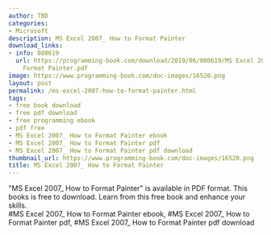 ```yaml
---
author: TBD
categories:
- Microsoft
description: MS Excel 2007_ How to Format Painter
download_links:
- info: 080619
  url: https://programming-book.com/download/2019/06/080619/MS Excel 2007_ How to
    Format Painter.pdf
image: https://www.programming-book.com/doc-images/16520.png
layout: post
permalink: /ms-excel-2007-how-to-format-painter.html
tags:
- free book download
- free pdf download
- free programming ebook
- pdf free
- MS Excel 2007_ How to Format Painter ebook
- MS Excel 2007_ How to Format Painter pdf
- MS Excel 2007_ How to Format Painter pdf download
thumbnail_url: https://www.programming-book.com/doc-images/16520.png
title: MS Excel 2007_ How to Format Painter
---
```


 
<div class="item-desc text-justify">
  "MS Excel 2007_ How to Format Painter" is available in PDF format. This books is free to download. Learn from this free book and enhance your skills.
  <br>
  #MS Excel 2007_ How to Format Painter ebook, #MS Excel 2007_ How to Format Painter pdf, #MS Excel 2007_ How to Format Painter pdf download
</div>
